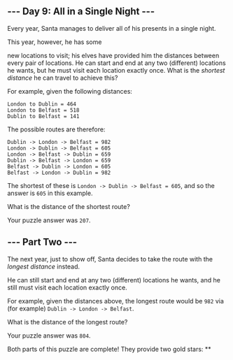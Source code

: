 --- Day 9: All in a Single Night ---
------------------------------------

Every year, Santa manages to deliver all of his presents in a single
night.

This year, however, he has some

new locations to visit; his elves have provided him the distances
between every pair of locations. He can start and end at any two
(different) locations he wants, but he must visit each location exactly
once. What is the *shortest distance* he can travel to achieve this?

For example, given the following distances:

    London to Dublin = 464
    London to Belfast = 518
    Dublin to Belfast = 141

The possible routes are therefore:

    Dublin -> London -> Belfast = 982
    London -> Dublin -> Belfast = 605
    London -> Belfast -> Dublin = 659
    Dublin -> Belfast -> London = 659
    Belfast -> Dublin -> London = 605
    Belfast -> London -> Dublin = 982

The shortest of these is `London -> Dublin -> Belfast = 605`, and so the
answer is `605` in this example.

What is the distance of the shortest route?

Your puzzle answer was `207`.

--- Part Two ---
----------------

The next year, just to show off, Santa decides to take the route with
the *longest distance* instead.

He can still start and end at any two (different) locations he wants,
and he still must visit each location exactly once.

For example, given the distances above, the longest route would be `982`
via (for example) `Dublin -> London -> Belfast`.

What is the distance of the longest route?

Your puzzle answer was `804`.

Both parts of this puzzle are complete! They provide two gold stars:
\*\*
